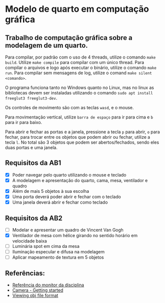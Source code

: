 # Modelo de quarto em computação gráfica

## Trabalho de computação gráfica sobre a modelagem de um quarto.

Para compilar, por padrão com o uso de 4 threads, utilize o comando `make build`.
Utilize `make compile` para compilar com um único thread.
Para compilar o arquivos e logo após executar o binário, utilize o comando `make run`.
Para compilar sem mensagens de log, utilize o comand `make silent <comando>`.

O programa funciona tanto no Windows quanto no Linux, mas no linux as bibliotecas devem ser instaladas utilizando o comando `sudo apt install freeglut3 freeglut3-dev`.

Os controles de movimento são com as teclas `wasd`, e o mouse.

Para movimentação vertical, utilize `barra de espaço` para ir para cima e `b` para ir para baixo.

Para abrir e fechar as portas e a janela, pressione a tecla `p` para abrir, `o` para fechar, para trocar entre os objetos que podem abrir ou fechar, utilize a tecla `l`.
    No total são 3 objetos que podem ser abertos/fechados, sendo eles duas portas e uma janela.

## Requisitos da AB1

 - [x] Poder navegar pelo quarto utilizando o mouse e teclado
 - [x] A modelagem e apresentação do quarto, cama, mesa, ventilador e quadro
 - [x] Além de mais 5 objetos à sua escolha
 - [x] Uma porta deverá poder abrir e fechar com o teclado
 - [x] Uma janela deverá abrir e fechar como teclado

## Requisitos da AB2

 - [ ] Modelar e apresentar um quadro de Vincent Van Gogh
 - [x] Ventilador de mesa com hélice girando no sentido horário em velocidade baixa
 - [ ] Luminária spot em cima da mesa
 - [ ] Iluminação especular e difusa na modelagem
 - [ ] Aplicar mapeamento de textura em 5 objetos

## Referências:

* [Referência do monitor da disciplina](https://github.com/valeriojr/COMP269/blob/master/opengl.c)
* [Camera - Getting started](https://learnopengl.com/Getting-started/Camera)
* [Viewing obj file format](https://en.wikipedia.org/wiki/Wavefront_.obj_file)
